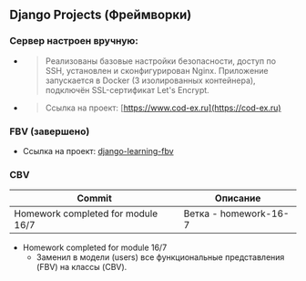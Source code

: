 ## Django Projects (Фреймворки)

### Сервер настроен вручную:

  - > Реализованы базовые настройки безопасности, доступ по SSH, установлен и сконфигурирован
    > Nginx. Приложение запускается в Docker (3 изолированных контейнера), подключён SSL-сертификат Let's Encrypt.

  - > Ссылка на проект: [https://www.cod-ex.ru](https://cod-ex.ru)

### FBV (завершено)
- Ссылка на проект: [django-learning-fbv](https://github.com/COD-e-x/django-learning-fbv)

### СBV

| Commit                               | Описание              |
|--------------------------------------|-----------------------|
| Homework completed for module 16/7   | Ветка - homework-16-7 |


- Homework completed for module 16/7
  - Заменил в модели (users) все функциональные представления (FBV) на классы (CBV).